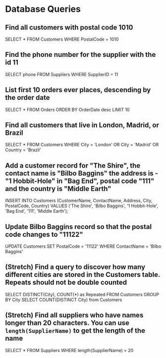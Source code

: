 # Database Queries

## Find all customers with postal code 1010
SELECT * FROM Customers WHERE PostalCode = 1010
## Find the phone number for the supplier with the id 11
SELECT phone FROM Suppliers WHERE SupplierID = 11
## List first 10 orders ever places, descending by the order date
SELECT * FROM Orders ORDER BY OrderDate desc LIMIT 10
## Find all customers that live in London, Madrid, or Brazil
SELECT * FROM Customers WHERE City = 'London' OR City = 'Madrid' OR Country = 'Brazil'
## Add a customer record for "The Shire", the contact name is "Bilbo Baggins" the address is -"1 Hobbit-Hole" in "Bag End", postal code "111" and the country is "Middle Earth"
INSERT INTO Customers (CustomerName, ContactName, Address, City, PostalCode, Country) VALUES ('The Shire', 'Bilbo Baggins', '1 Hobbit-Hole', 'Bag End', '111', 'Middle Earth');
## Update Bilbo Baggins record so that the postal code changes to "11122"
UPDATE Customers SET PostalCode = '11122' WHERE ContactName = 'Bilbo Baggins'
## (Stretch) Find a query to discover how many different cities are stored in the Customers table. Repeats should not be double counted
SELECT DISTINCT(City), COUNT(*) as Repeated FROM Customers GROUP BY City
SELECT COUNT(DISTINCT City) from Customers

## (Stretch) Find all suppliers who have names longer than 20 characters. You can use `length(SupplierName)` to get the length of the name
SELECT * FROM Suppliers WHERE length(SupplierName) > 20